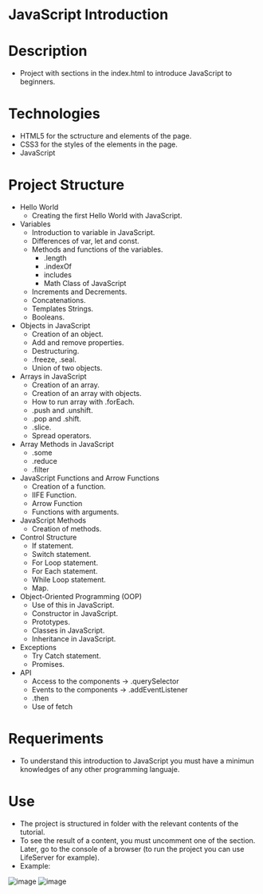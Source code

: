 # JavaScript Introduction

# Description
- Project with sections in the index.html to introduce JavaScript to beginners.

# Technologies 
- HTML5 for the sctructure and elements of the page.
- CSS3 for the styles of the elements in the page.
- JavaScript

# Project Structure
- Hello World
    - Creating the first Hello World with JavaScript.
- Variables
    - Introduction to variable in JavaScript.
    - Differences of var, let and const.
    - Methods and functions of the variables.
        - .length
        - .indexOf
        - includes
        - Math Class of JavaScript
     - Increments and Decrements.
     - Concatenations.
     - Templates Strings.
     - Booleans.
- Objects in JavaScript
    - Creation of an object.
    - Add and remove properties.
    - Destructuring.
    - .freeze, .seal.
    - Union of two objects.
- Arrays in JavaScript
    - Creation of an array.
    - Creation of an array with objects.
    - How to run array with .forEach.
    - .push and .unshift.
    - .pop and .shift.
    - .slice.
    - Spread operators.
- Array Methods in JavaScript
    - .some
    - .reduce
    - .filter
- JavaScript Functions and Arrow Functions
    - Creation of a function.
    - IIFE Function.
    - Arrow Function
    - Functions with arguments.
- JavaScript Methods
    - Creation of methods.
- Control Structure
    - If statement.
    - Switch statement.
    - For Loop statement.
    - For Each statement.
    - While Loop statement.
    - Map.
- Object-Oriented Programming (OOP)
    - Use of this in JavaScript.
    - Constructor in JavaScript.
    - Prototypes.
    - Classes in JavaScript.
    - Inheritance in JavaScript.
- Exceptions
    - Try Catch statement.
    - Promises.
- API
    - Access to the components -> .querySelector
    - Events to the components -> .addEventListener
    - .then
    - Use of fetch
    
# Requeriments
- To understand this introduction to JavaScript you must have a minimun knowledges of any other programming languaje.
# Use 
- The project is structured in folder with the relevant contents of the tutorial.
- To see the result of a content, you must uncomment one of the section. Later, go to the console of a browser (to run the project you can use LifeServer for example).
- Example:

![image](https://user-images.githubusercontent.com/57486874/158759702-eb2465f9-1dcf-4c4d-a835-8a7c800cdcae.png)
![image](https://user-images.githubusercontent.com/57486874/158759774-17ed3450-c146-4b7e-8340-32138a0e08a9.png)

